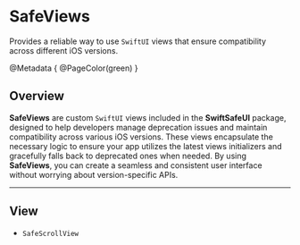 # SafeViews

Provides a reliable way to use `SwiftUI` views that ensure compatibility across different iOS versions.

@Metadata {
    @PageColor(green)
}


## Overview
**SafeViews** are custom `SwiftUI` views included in the **SwiftSafeUI** package, designed to help developers manage deprecation issues and maintain compatibility across various iOS versions. These views encapsulate the necessary logic to ensure your app utilizes the latest views initializers and gracefully falls back to deprecated ones when needed. By using **SafeViews**, you can create a seamless and consistent user interface without worrying about version-specific APIs.


***


## View

- ``SafeScrollView``

